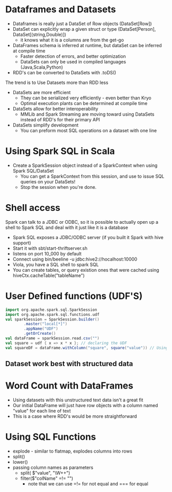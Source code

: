 # Dataframes and Datasets

- Dataframes is really just a DataSet of Row objects (DataSet[Row])
- DataSet can explicitly wrap a given struct or type (DataSet[Person], DataSet[(string,Double)])
    - it knows what it is a columns are from the get-go
- DataFrames schema is inferred at runtime, but dataSet can be inferred at compile time
    - Faster detection of errors, and better optimization
    - DataSets can only be used in compiled languages (Java,Scala,Python)
- RDD's can be converted to DataSets with .toDS()

The trend is to Use Datasets more than RDD less

- DataSets are more efficient
    - They can be serialized very efficiently - even better than Kryo
    - Optimal execution plants can be determined at compile time
- DataSets allow for better interoperability
    - MMLib and Spark Streaming are moving toward using DataSets instead of RDD's for their primary API
- DataSets simplify development
    - You can preform most SQL operations on a dataset with one line

# Using Spark SQL in Scala

- Create a SparkSession object instead of a SparkContext when using Spark SQL/DataSet
    - You can get a SparkContext from this session, and use to issue SQL queries on your DataSets!
    - Stop the session when you're done.

# Shell access

Spark can talk to a JDBC or ODBC, so it is possible to actually open up a shell to Spark SQL
and deal with it just like it is a database

- Spark SQL exposes a JDBC/ODBC server (if you built it Spark with hive support)
- Start it with sbt/start-thriftserver.sh
- listens on port 10_000 by default
- Connect using bin/beeline -u jdbc:hive2://hocalhost:10000
- Viola, you have a SQL shell to spark SQL
- You can create tables, or query existion ones that were cached using hiveCtx.cacheTable("tableName")

# User Defined functions (UDF'S)

```scala worksheet
import org.apache.spark.sql.SparkSession
import org.apache.spark.sql.functions.udf
val sparkSession = SparkSession.builder()
        .master("local[*]")
        .appName("UDF")
        .getOrCreate()
val dataFrame = sparkSession.read.csv("")
val square = udf { x => x * x }; // declaring the UDF
val squareDF = dataFrame.withColumn("square", square("value")) // Using UDF
```

## Dataset work best with structured data
# Word Count with DataFrames
- Using datasets with this unstructured text data isn't a great fit
- Our initial DataFrame will just have row objects with a column named 
"value" for each line of text
- This is a case where RDD's would be more straightforward

# Using SQL Functions
- explode - similar to flatmap, explodes columns into rows
- split()
- lower()
- passing column names as parameters
  - split( $"value", "\\W++")
  - filter($"colName" =!= "")
    - note that we can use =!= for not equal and === for equal
